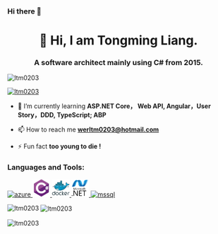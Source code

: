 ### Hi there 👋



<h1 align="center">🌱  Hi, I am Tongming Liang.   
</h1>

<h3 align="center">A software  architect mainly using C# from 2015.</h3>

<p align="left"> <img src="https://komarev.com/ghpvc/?username=ltm0203&label=Profile%20views&color=0e75b6&style=flat" alt="ltm0203" /> </p>
<p align="left"> <a href="https://github.com/ryo-ma/github-profile-trophy"><img src="https://github-profile-trophy.vercel.app/?username=ltm0203" alt="ltm0203" /></a> </p>

- 🌱 I’m currently learning **ASP.NET Core， Web API, Angular，User Story，DDD, TypeScript; ABP**

- 📫 How to reach me **werltm0203@hotmail.com**

- ⚡ Fun fact **too young to die !**


<h3 align="left">Languages and Tools:</h3>
<p align="left"> <a href="https://azure.microsoft.com/en-in/" target="_blank"> <img src="https://www.vectorlogo.zone/logos/microsoft_azure/microsoft_azure-icon.svg" alt="azure" width="40" height="40"/> </a> <a href="https://www.w3schools.com/cs/" target="_blank"> <img src="https://raw.githubusercontent.com/devicons/devicon/master/icons/csharp/csharp-original.svg" alt="csharp" width="40" height="40"/> </a> <a href="https://www.docker.com/" target="_blank"> <img src="https://raw.githubusercontent.com/devicons/devicon/master/icons/docker/docker-original-wordmark.svg" alt="docker" width="40" height="40"/> </a> <a href="https://dotnet.microsoft.com/" target="_blank"> <img src="https://raw.githubusercontent.com/devicons/devicon/master/icons/dot-net/dot-net-original-wordmark.svg" alt="dotnet" width="40" height="40"/> </a> <a href="https://www.microsoft.com/en-us/sql-server" target="_blank"> <img src="https://www.svgrepo.com/show/303229/microsoft-sql-server-logo.svg" alt="mssql" width="40" height="40"/> </a> </p>

<p><img align="left" src="https://github-readme-stats.vercel.app/api/top-langs?username=ltm0203&show_icons=true&locale=en&layout=compact" alt="ltm0203" /></p>

<p>&nbsp;<img align="center" src="https://github-readme-stats.vercel.app/api?username=ltm0203&show_icons=true&locale=en" alt="ltm0203" /></p>

<p><img align="center" src="https://github-readme-streak-stats.herokuapp.com/?user=ltm0203&" alt="ltm0203" /></p>


 






<!--
**ltm0203/ltm0203** is a ✨ _special_ ✨ repository because its `README.md` (this file) appears on your GitHub profile.

Here are some ideas to get you started:

- 🔭 I’m currently working on ...
- 🌱 I’m currently learning ...
- 👯 I’m looking to collaborate on ...
- 🤔 I’m looking for help with ...
- 💬 Ask me about ...
- 📫 How to reach me: ...
- 😄 Pronouns: ...
- ⚡ Fun fact: ...
-->



  
